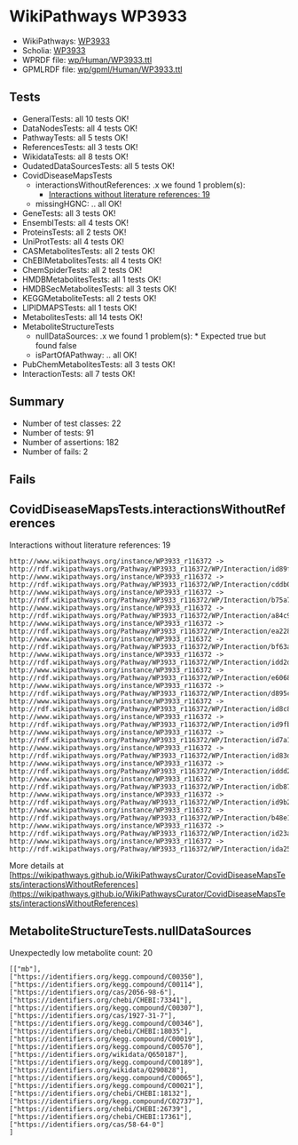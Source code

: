 # WikiPathways WP3933

* WikiPathways: [WP3933](https://identifiers.org/wikipathways:WP3933)
* Scholia: [WP3933](https://scholia.toolforge.org/wikipathways/WP3933)
* WPRDF file: [wp/Human/WP3933.ttl](../wp/Human/WP3933.ttl)
* GPMLRDF file: [wp/gpml/Human/WP3933.ttl](../wp/gpml/Human/WP3933.ttl)

## Tests
* GeneralTests: all 10 tests OK!
* DataNodesTests: all 4 tests OK!
* PathwayTests: all 5 tests OK!
* ReferencesTests: all 3 tests OK!
* WikidataTests: all 8 tests OK!
* OudatedDataSourcesTests: all 5 tests OK!
* CovidDiseaseMapsTests
    * interactionsWithoutReferences: .x we found 1 problem(s):
        * [Interactions without literature references: 19](#9701ccea)
    * missingHGNC: .. all OK!
* GeneTests: all 3 tests OK!
* EnsemblTests: all 4 tests OK!
* ProteinsTests: all 2 tests OK!
* UniProtTests: all 4 tests OK!
* CASMetabolitesTests: all 2 tests OK!
* ChEBIMetabolitesTests: all 4 tests OK!
* ChemSpiderTests: all 2 tests OK!
* HMDBMetabolitesTests: all 1 tests OK!
* HMDBSecMetabolitesTests: all 3 tests OK!
* KEGGMetaboliteTests: all 2 tests OK!
* LIPIDMAPSTests: all 1 tests OK!
* MetabolitesTests: all 14 tests OK!
* MetaboliteStructureTests
    * nullDataSources: .x we found 1 problem(s):
            * Expected true but found false
    * isPartOfAPathway: .. all OK!
* PubChemMetabolitesTests: all 3 tests OK!
* InteractionTests: all 7 tests OK!


## Summary

* Number of test classes: 22
* Number of tests: 91
* Number of assertions: 182
* Number of fails: 2

## Fails

<a name="9701ccea" />

## CovidDiseaseMapsTests.interactionsWithoutReferences

Interactions without literature references: 19
```
http://www.wikipathways.org/instance/WP3933_r116372 -> http://rdf.wikipathways.org/Pathway/WP3933_r116372/WP/Interaction/id89f85b6
http://www.wikipathways.org/instance/WP3933_r116372 -> http://rdf.wikipathways.org/Pathway/WP3933_r116372/WP/Interaction/cddb0
http://www.wikipathways.org/instance/WP3933_r116372 -> http://rdf.wikipathways.org/Pathway/WP3933_r116372/WP/Interaction/b75a7
http://www.wikipathways.org/instance/WP3933_r116372 -> http://rdf.wikipathways.org/Pathway/WP3933_r116372/WP/Interaction/a84c9
http://www.wikipathways.org/instance/WP3933_r116372 -> http://rdf.wikipathways.org/Pathway/WP3933_r116372/WP/Interaction/ea228
http://www.wikipathways.org/instance/WP3933_r116372 -> http://rdf.wikipathways.org/Pathway/WP3933_r116372/WP/Interaction/bf63a
http://www.wikipathways.org/instance/WP3933_r116372 -> http://rdf.wikipathways.org/Pathway/WP3933_r116372/WP/Interaction/idd2dc803e
http://www.wikipathways.org/instance/WP3933_r116372 -> http://rdf.wikipathways.org/Pathway/WP3933_r116372/WP/Interaction/e6068
http://www.wikipathways.org/instance/WP3933_r116372 -> http://rdf.wikipathways.org/Pathway/WP3933_r116372/WP/Interaction/d895c
http://www.wikipathways.org/instance/WP3933_r116372 -> http://rdf.wikipathways.org/Pathway/WP3933_r116372/WP/Interaction/id8c824058
http://www.wikipathways.org/instance/WP3933_r116372 -> http://rdf.wikipathways.org/Pathway/WP3933_r116372/WP/Interaction/id9fbc963a
http://www.wikipathways.org/instance/WP3933_r116372 -> http://rdf.wikipathways.org/Pathway/WP3933_r116372/WP/Interaction/id7a191428
http://www.wikipathways.org/instance/WP3933_r116372 -> http://rdf.wikipathways.org/Pathway/WP3933_r116372/WP/Interaction/id83d92e91
http://www.wikipathways.org/instance/WP3933_r116372 -> http://rdf.wikipathways.org/Pathway/WP3933_r116372/WP/Interaction/iddd2951f5
http://www.wikipathways.org/instance/WP3933_r116372 -> http://rdf.wikipathways.org/Pathway/WP3933_r116372/WP/Interaction/idb87590ce
http://www.wikipathways.org/instance/WP3933_r116372 -> http://rdf.wikipathways.org/Pathway/WP3933_r116372/WP/Interaction/id9b21a8c3
http://www.wikipathways.org/instance/WP3933_r116372 -> http://rdf.wikipathways.org/Pathway/WP3933_r116372/WP/Interaction/b48e1
http://www.wikipathways.org/instance/WP3933_r116372 -> http://rdf.wikipathways.org/Pathway/WP3933_r116372/WP/Interaction/id23aa80e2
http://www.wikipathways.org/instance/WP3933_r116372 -> http://rdf.wikipathways.org/Pathway/WP3933_r116372/WP/Interaction/ida25be2e6
```

More details at [https://wikipathways.github.io/WikiPathwaysCurator/CovidDiseaseMapsTests/interactionsWithoutReferences](https://wikipathways.github.io/WikiPathwaysCurator/CovidDiseaseMapsTests/interactionsWithoutReferences)

<a name="919041a8" />

## MetaboliteStructureTests.nullDataSources

Unexpectedly low metabolite count: 20
```
[["mb"],
["https://identifiers.org/kegg.compound/C00350"],
["https://identifiers.org/kegg.compound/C00114"],
["https://identifiers.org/cas/2056-98-6"],
["https://identifiers.org/chebi/CHEBI:73341"],
["https://identifiers.org/kegg.compound/C00307"],
["https://identifiers.org/cas/1927-31-7"],
["https://identifiers.org/kegg.compound/C00346"],
["https://identifiers.org/chebi/CHEBI:18035"],
["https://identifiers.org/kegg.compound/C00019"],
["https://identifiers.org/kegg.compound/C00570"],
["https://identifiers.org/wikidata/Q650187"],
["https://identifiers.org/kegg.compound/C00189"],
["https://identifiers.org/wikidata/Q290828"],
["https://identifiers.org/kegg.compound/C00065"],
["https://identifiers.org/kegg.compound/C00021"],
["https://identifiers.org/chebi/CHEBI:18132"],
["https://identifiers.org/kegg.compound/C02737"],
["https://identifiers.org/chebi/CHEBI:26739"],
["https://identifiers.org/chebi/CHEBI:17361"],
["https://identifiers.org/cas/58-64-0"]
]
```

